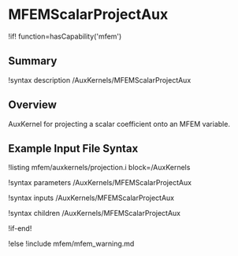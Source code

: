 # MFEMScalarProjectAux

!if! function=hasCapability('mfem')

## Summary

!syntax description /AuxKernels/MFEMScalarProjectAux

## Overview

AuxKernel for projecting a scalar coefficient onto an MFEM variable.

## Example Input File Syntax

!listing mfem/auxkernels/projection.i block=/AuxKernels

!syntax parameters /AuxKernels/MFEMScalarProjectAux

!syntax inputs /AuxKernels/MFEMScalarProjectAux

!syntax children /AuxKernels/MFEMScalarProjectAux

!if-end!

!else
!include mfem/mfem_warning.md
